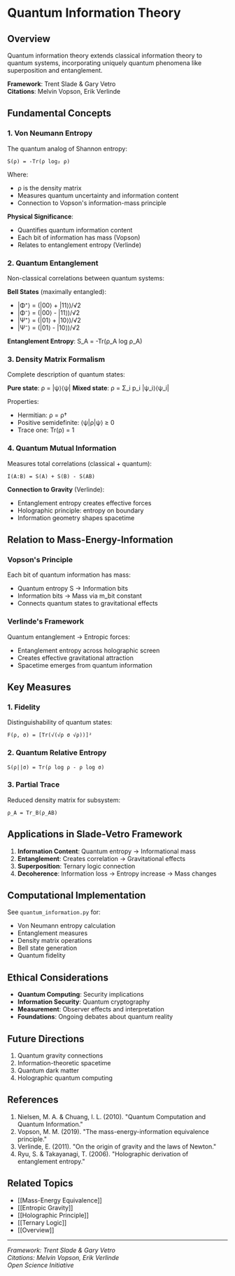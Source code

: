 # Quantum Information Theory

## Overview
Quantum information theory extends classical information theory to quantum systems, incorporating uniquely quantum phenomena like superposition and entanglement.

**Framework**: Trent Slade & Gary Vetro  
**Citations**: Melvin Vopson, Erik Verlinde

## Fundamental Concepts

### 1. Von Neumann Entropy
The quantum analog of Shannon entropy:

```
S(ρ) = -Tr(ρ log₂ ρ)
```

Where:
- ρ is the density matrix
- Measures quantum uncertainty and information content
- Connection to Vopson's information-mass principle

**Physical Significance**:
- Quantifies quantum information content
- Each bit of information has mass (Vopson)
- Relates to entanglement entropy (Verlinde)

### 2. Quantum Entanglement
Non-classical correlations between quantum systems:

**Bell States** (maximally entangled):
- |Φ⁺⟩ = (|00⟩ + |11⟩)/√2
- |Φ⁻⟩ = (|00⟩ - |11⟩)/√2
- |Ψ⁺⟩ = (|01⟩ + |10⟩)/√2
- |Ψ⁻⟩ = (|01⟩ - |10⟩)/√2

**Entanglement Entropy**: S_A = -Tr(ρ_A log ρ_A)

### 3. Density Matrix Formalism
Complete description of quantum states:

**Pure state**: ρ = |ψ⟩⟨ψ|
**Mixed state**: ρ = Σ_i p_i |ψ_i⟩⟨ψ_i|

Properties:
- Hermitian: ρ = ρ†
- Positive semidefinite: ⟨ψ|ρ|ψ⟩ ≥ 0
- Trace one: Tr(ρ) = 1

### 4. Quantum Mutual Information
Measures total correlations (classical + quantum):

```
I(A:B) = S(A) + S(B) - S(AB)
```

**Connection to Gravity** (Verlinde):
- Entanglement entropy creates effective forces
- Holographic principle: entropy on boundary
- Information geometry shapes spacetime

## Relation to Mass-Energy-Information

### Vopson's Principle
Each bit of quantum information has mass:
- Quantum entropy S → Information bits
- Information bits → Mass via m_bit constant
- Connects quantum states to gravitational effects

### Verlinde's Framework
Quantum entanglement → Entropic forces:
- Entanglement entropy across holographic screen
- Creates effective gravitational attraction
- Spacetime emerges from quantum information

## Key Measures

### 1. Fidelity
Distinguishability of quantum states:
```
F(ρ, σ) = [Tr(√(√ρ σ √ρ))]²
```

### 2. Quantum Relative Entropy
```
S(ρ||σ) = Tr(ρ log ρ - ρ log σ)
```

### 3. Partial Trace
Reduced density matrix for subsystem:
```
ρ_A = Tr_B(ρ_AB)
```

## Applications in Slade-Vetro Framework

1. **Information Content**: Quantum entropy → Informational mass
2. **Entanglement**: Creates correlation → Gravitational effects
3. **Superposition**: Ternary logic connection
4. **Decoherence**: Information loss → Entropy increase → Mass changes

## Computational Implementation

See `quantum_information.py` for:
- Von Neumann entropy calculation
- Entanglement measures
- Density matrix operations
- Bell state generation
- Quantum fidelity

## Ethical Considerations

- **Quantum Computing**: Security implications
- **Information Security**: Quantum cryptography
- **Measurement**: Observer effects and interpretation
- **Foundations**: Ongoing debates about quantum reality

## Future Directions

1. Quantum gravity connections
2. Information-theoretic spacetime
3. Quantum dark matter
4. Holographic quantum computing

## References

1. Nielsen, M. A. & Chuang, I. L. (2010). "Quantum Computation and Quantum Information."
2. Vopson, M. M. (2019). "The mass-energy-information equivalence principle."
3. Verlinde, E. (2011). "On the origin of gravity and the laws of Newton."
4. Ryu, S. & Takayanagi, T. (2006). "Holographic derivation of entanglement entropy."

## Related Topics

- [[Mass-Energy Equivalence]]
- [[Entropic Gravity]]
- [[Holographic Principle]]
- [[Ternary Logic]]
- [[Overview]]

---
*Framework: Trent Slade & Gary Vetro*  
*Citations: Melvin Vopson, Erik Verlinde*  
*Open Science Initiative*
